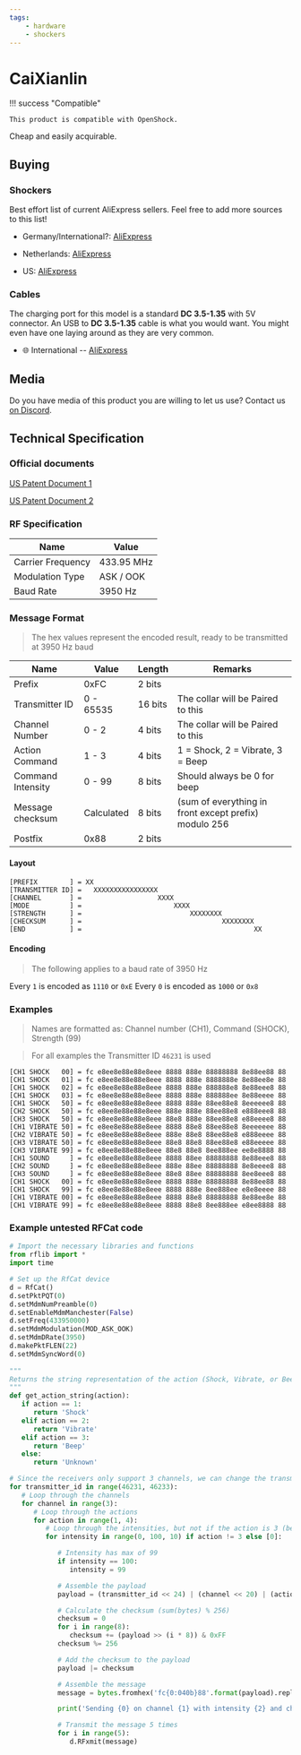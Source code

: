 ```yaml
---
tags:
    - hardware
    - shockers
---
```


# CaiXianlin

!!! success "Compatible"

    This product is compatible with OpenShock.

Cheap and easily acquirable.

## Buying

### Shockers

Best effort list of current AliExpress sellers. Feel free to add more sources to this list!

+ Germany/International?: [AliExpress](https://aliexpress.com/item/1005005133046985.html)

+ Netherlands: [AliExpress](https://nl.aliexpress.com/item/1005005359066763.html)
+ US: [AliExpress](https://aliexpress.us/item/3256805172752011.html)


### Cables

The charging port for this model is a standard **DC 3.5-1.35** with 5V connector. An USB to **DC 3.5-1.35** cable is what you would want. You might even have one laying around as they are very common.

+ :globe_with_meridians: International -- [AliExpress](https://aliexpress.com/item/2255799944669970.html)

## Media

Do you have media of this product you are willing to let us use? Contact us [on Discord](https://discord.gg/AHcCbXbEcF).


## Technical Specification

### Official documents

[US Patent Document 1](https://uspto.report/patent/grant/D879,390)

[US Patent Document 2](https://image-ppubs.uspto.gov/dirsearch-public/print/downloadPdf/D879390)

### RF Specification

| Name              | Value      |
|-------------------|------------|
| Carrier Frequency | 433.95 MHz |
| Modulation Type   | ASK / OOK  |
| Baud Rate         | 3950 Hz    |

### Message Format

> The hex values represent the encoded result, ready to be transmitted at 3950 Hz baud

| Name              | Value      | Length  | Remarks |
|-------------------|------------|---------|---------|
| Prefix            | 0xFC       | 2 bits  |         |
| Transmitter ID    | 0 - 65535  | 16 bits | The collar will be Paired to this |
| Channel Number    | 0 - 2      | 4 bits  | The collar will be Paired to this |
| Action Command    | 1 - 3      | 4 bits  | 1 = Shock, 2 = Vibrate, 3 = Beep  |
| Command Intensity | 0 - 99     | 8 bits  | Should always be 0 for beep       |
| Message checksum  | Calculated | 8 bits  | (sum of everything in front except prefix) modulo 256 |
| Postfix           | 0x88       | 2 bits  | |

#### Layout

```
[PREFIX        ] = XX
[TRANSMITTER ID] =   XXXXXXXXXXXXXXXX
[CHANNEL       ] =                   XXXX
[MODE          ] =                       XXXX
[STRENGTH      ] =                           XXXXXXXX
[CHECKSUM      ] =                                   XXXXXXXX
[END           ] =                                           XX
```

#### Encoding

> The following applies to a baud rate of 3950 Hz

Every ``1`` is encoded as ``1110`` or ``0xE``
Every ``0`` is encoded as ``1000`` or ``0x8``

### Examples

> Names are formatted as: Channel number (CH1), Command (SHOCK), Strength (99)

> For all examples the Transmitter ID ``46231`` is used

```
[CH1 SHOCK   00] = fc e8ee8e88e88e8eee 8888 888e 88888888 8e88ee88 88
[CH1 SHOCK   01] = fc e8ee8e88e88e8eee 8888 888e 8888888e 8e88ee8e 88
[CH1 SHOCK   02] = fc e8ee8e88e88e8eee 8888 888e 888888e8 8e88eee8 88
[CH1 SHOCK   03] = fc e8ee8e88e88e8eee 8888 888e 888888ee 8e88eeee 88
[CH1 SHOCK   50] = fc e8ee8e88e88e8eee 8888 888e 88ee88e8 8eeeeee8 88
[CH2 SHOCK   50] = fc e8ee8e88e88e8eee 888e 888e 88ee88e8 e888eee8 88
[CH3 SHOCK   50] = fc e8ee8e88e88e8eee 88e8 888e 88ee88e8 e88eeee8 88
[CH1 VIBRATE 50] = fc e8ee8e88e88e8eee 8888 88e8 88ee88e8 8eeeeeee 88
[CH2 VIBRATE 50] = fc e8ee8e88e88e8eee 888e 88e8 88ee88e8 e888eeee 88
[CH3 VIBRATE 50] = fc e8ee8e88e88e8eee 88e8 88e8 88ee88e8 e88eeeee 88
[CH3 VIBRATE 99] = fc e8ee8e88e88e8eee 88e8 88e8 8ee888ee ee8e8888 88
[CH1 SOUND     ] = fc e8ee8e88e88e8eee 8888 88ee 88888888 8e88eee8 88
[CH2 SOUND     ] = fc e8ee8e88e88e8eee 888e 88ee 88888888 8e8eeee8 88
[CH3 SOUND     ] = fc e8ee8e88e88e8eee 88e8 88ee 88888888 8ee8eee8 88
[CH1 SHOCK   00] = fc e8ee8e88e88e8eee 8888 888e 88888888 8e88ee88 88
[CH1 SHOCK   99] = fc e8ee8e88e88e8eee 8888 888e 8ee888ee e8e8eeee 88
[CH1 VIBRATE 00] = fc e8ee8e88e88e8eee 8888 88e8 88888888 8e88ee8e 88
[CH1 VIBRATE 99] = fc e8ee8e88e88e8eee 8888 88e8 8ee888ee e8ee8888 88
```

### Example untested RFCat code

```py
# Import the necessary libraries and functions
from rflib import *
import time

# Set up the RfCat device
d = RfCat()
d.setPktPQT(0)
d.setMdmNumPreamble(0)
d.setEnableMdmManchester(False)
d.setFreq(433950000)
d.setMdmModulation(MOD_ASK_OOK)
d.setMdmDRate(3950)
d.makePktFLEN(22)
d.setMdmSyncWord(0)
   
"""
Returns the string representation of the action (Shock, Vibrate, or Beep)
"""
def get_action_string(action):
   if action == 1:
      return 'Shock'
   elif action == 2:
      return 'Vibrate'
   elif action == 3:
      return 'Beep'
   else:
      return 'Unknown'

# Since the receivers only support 3 channels, we can change the transmitter ID to extend the number of channels
for transmitter_id in range(46231, 46233):
   # Loop through the channels
   for channel in range(3):
      # Loop through the actions
      for action in range(1, 4):
         # Loop through the intensities, but not if the action is 3 (beep)
         for intensity in range(0, 100, 10) if action != 3 else [0]:

            # Intensity has max of 99
            if intensity == 100:
               intensity = 99

            # Assemble the payload
            payload = (transmitter_id << 24) | (channel << 20) | (action << 16) | (intensity << 8)

            # Calculate the checksum (sum(bytes) % 256)
            checksum = 0
            for i in range(8):
               checksum += (payload >> (i * 8)) & 0xFF
            checksum %= 256

            # Add the checksum to the payload
            payload |= checksum

            # Assemble the message
            message = bytes.fromhex('fc{0:040b}88'.format(payload).replace('1', 'e').replace('0', '8'))

            print('Sending {0} on channel {1} with intensity {2} and checksum {3}'.format(get_action_string(action), channel, intensity, checksum))

            # Transmit the message 5 times
            for i in range(5):
               d.RFxmit(message)
```
